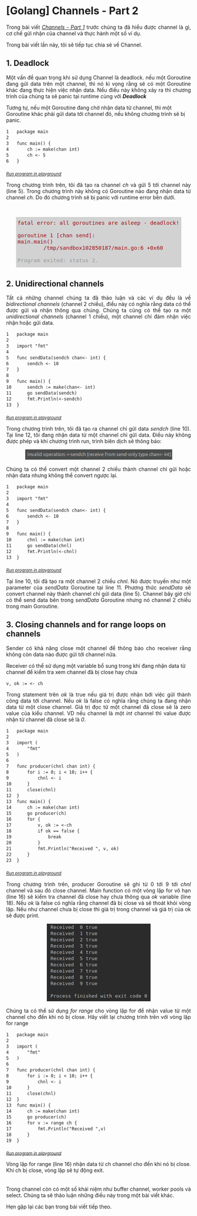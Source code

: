 # [Golang] Channels - Part 2

<p align="justify">
Trong bài viết <i><a href="https://github.com/tuananhnguyen-ima/Sun-Monthly-Reports/blob/master/reports/201902.md">Channels - Part 1</a></i> trước chúng ta đã hiểu được channel là gì, cơ chế gửi nhận của channel và thực hành một số ví dụ.

Trong bài viết lần này, tôi sẽ tiếp tục chia sẻ về Channel.
</p>

## 1. Deadlock
<p align="justify">
Một vấn đề quan trọng khi sử dụng Channel là deadlock. nếu một Goroutine đang gửi data trên một channel, thì nó kì vọng rằng sẽ có một Goroutine khác đang thực hiện việc nhận data. Nếu điều này không xảy ra thì chương trình của chúng ta sẽ panic tại runtime cùng với <b><i>Deadlock</b></i>

Tương tự, nếu một Goroutine đang chờ nhận data từ channel, thì một Goroutine khác phải gửi data tới channel đó, nếu không chương trình sẽ bị panic.
</p>

```golang
1   package main
2   
3   func main() {  
4       ch := make(chan int)
5       ch <- 5
6   }
```
<sub>*[Run program in playground](https://play.golang.org/p/q1O5sNx4aW)*</sub>

<p align="justify">
Trong chương trình trên, tôi đã tạo ra channel <i>ch</i> và gửi 5 tới channel này (line 5). Trong chương trình này không có Goroutine nào đang nhận data từ channel <i>ch</i>. Do đó chương trình sẽ bị panic với runtime error bên dưới.
</p>
<br/>
<p align="center"><img src="../assets/201903/1.png"/></p>

## 2. Unidirectional channels
<p align="justify">
Tất cả những channel chúng ta đã thảo luận và các ví dụ đều là về <i>bidirectional channels</i> (channel 2 chiều), điều này có nghĩa rằng data có thể được gửi và nhận thông qua chúng. Chúng ta cũng có thể tạo ra một <i>unidirectional channels</i> (channel 1 chiều), một channel chỉ đảm nhận việc nhận hoặc gửi data.
</p>

```golang
1   package main
2   
3   import "fmt"
4   
5   func sendData(sendch chan<- int) {  
6       sendch <- 10
7   }
8   
9   func main() {  
10      sendch := make(chan<- int)
11      go sendData(sendch)
12      fmt.Println(<-sendch)
13  }
```
<sub>*[Run program in playground](https://play.golang.org/p/PRKHxM-iRK)*</sub>

<p align="justify">
Trong chương trình trên, tôi đã tạo ra channel chỉ gửi data <i>sendch</i> (line 10). Tại line 12, tôi đang nhận data từ một channel chỉ gửi data. Điều này không được phép và khi chương trình run, trình biên dịch sẽ thông báo:
</p>
<p align="center"><img src="../assets/201903/2.png"/></p>

<p align="justify">
Chúng ta có thể convert một channel 2 chiều thành channel chỉ gửi hoặc nhận data nhưng không thể convert ngược lại.
</p>

```golang
1   package main
2   
3   import "fmt"
4   
5   func sendData(sendch chan<- int) {  
6       sendch <- 10
7   }
8   
9   func main() {  
10      chnl := make(chan int)
11      go sendData(chnl)
12      fmt.Println(<-chnl)
13  }
```
<sub>*[Run program in playground](https://play.golang.org/p/aqi_rJ1U8j)*</sub>

<p align="justify">
Tại line 10, tôi đã tạo ra một channel 2 chiều <i>chnl</i>. Nó được truyền như một parameter của <i>sendData</i> Goroutine tại line 11. Phương thức <i>sendData</i> sẽ convert channel này thành channel chỉ gửi data (line 5). Channel bây giờ chỉ có thể send data bên trong <i>sendData</i> Goroutine nhưng nó channel 2 chiều trong main Goroutine.
</p>

## 3. Closing channels and for range loops on channels
<p align="justify">
Sender có khả năng close một channel để thông báo cho receiver rằng không còn data nào được gửi tới channel nữa.

Receiver có thể sử dụng một variable bổ sung trong khi đang nhận data từ channel để kiểm tra xem channel đã bị close hay chưa
</p>

```golang
v, ok := <- ch 
```
<p align="justify">
Trong statement trên <i>ok</i> là true nếu giá trị được nhận bới việc gửi thành công data tới channel. Nếu <i>ok</i> là false có nghĩa rằng chúng ta đang nhận data từ một close channel. Giá trị đọc từ một channel đã close sẽ là zero value của kiểu channel. VD nếu channel là một <i>int</i> channel thì value được nhận từ channel đã close sẽ là <i>0</i>.
</p>

```golang
1   package main
2   
3   import (  
4       "fmt"
5   )
6   
7   func producer(chnl chan int) {  
8       for i := 0; i < 10; i++ {
9           chnl <- i
10      }
11      close(chnl)
12  }
13  func main() {  
14      ch := make(chan int)
15      go producer(ch)
16      for {
17          v, ok := <-ch
18          if ok == false {
19              break
20          }
21          fmt.Println("Received ", v, ok)
22      }
23  }
```
<sub>*[Run program in playground](https://play.golang.org/p/XWmUKDA2Ri)*</sub>

<p align="justify">
Trong chương trình trên, producer Goroutine sẽ ghi từ 0 tới 9 tới <i>chnl</i> channel và sau đó close channel. Main function có một vòng lặp for vô hạn (line 16) sẽ kiểm tra channel đã close hay chưa thông qua <i>ok</i> variable (line 18). Nếu <i>ok</i> là false có nghĩa rằng channel đã bị close và sẽ thoát khỏi vòng lặp. Nếu như channel chưa bị close thì giá trị trong channel và giá trị của ok sẽ được print.
</p>
<p align="center"><img src="../assets/201903/3.png"/></p>
<p align="justify">
Chúng ta có thể sử dụng <i>for range</i> cho vòng lặp for để nhận value từ một channel cho đến khi nó bị close. Hãy viết lại chương trình trên với vòng lặp for range
</p>

```golang
1   package main
2   
3   import (  
4       "fmt"
5   )
6   
7   func producer(chnl chan int) {  
8       for i := 0; i < 10; i++ {
9           chnl <- i
10      }
11      close(chnl)
12  }
13  func main() {  
14      ch := make(chan int)
15      go producer(ch)
16      for v := range ch {
17          fmt.Println("Received ",v)
18      }
19  }
```
<sub>*[Run program in playground](https://play.golang.org/p/JJ3Ida1r_6)*</sub>
<p align="justify">
Vòng lặp for range (line 16) nhận data từ ch channel cho đến khi nó bị close. Khi ch bị close, vòng lặp sẽ tự động exit. 
<br/>
<br/>
<br/>
Trong channel còn có một số khái niệm như buffer channel, worker pools và select. Chúng ta sẽ thảo luận những điều này trong một bài viết khác. 

Hẹn gặp lại các bạn trong bài viết tiếp theo.
</p>

